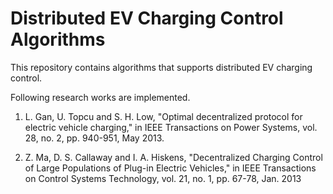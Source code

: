 # Distributed EV Charging Control Algorithms

This repository contains algorithms that supports distributed EV charging control. 

Following research works are implemented.

1. L. Gan, U. Topcu and S. H. Low, "Optimal decentralized protocol for electric vehicle charging," in IEEE Transactions on Power Systems, vol. 28, no. 2, pp. 940-951, May 2013.

2. Z. Ma, D. S. Callaway and I. A. Hiskens, "Decentralized Charging Control of Large Populations of Plug-in Electric Vehicles," in IEEE Transactions on Control Systems Technology, vol. 21, no. 1, pp. 67-78, Jan. 2013
